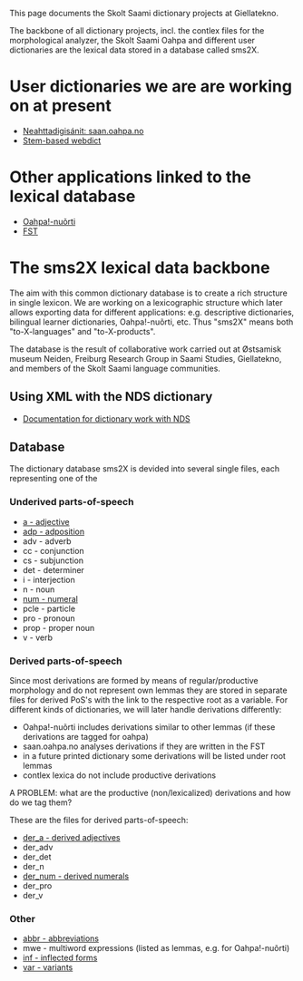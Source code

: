 This page documents the Skolt Saami dictionary projects at Giellatekno.


The backbone of all dictionary projects, incl. the contlex files for the morphological analyzer, the Skolt Saami Oahpa and different user dictionaries are the lexical data stored in a database called sms2X.




# User dictionaries we are are working on at present
* [Neahttadigisánit: saan.oahpa.no](http://saan.oahpa.no)
* [Stem-based webdict](http://gtweb.uit.no/webdict/index_sms-eng.html)




# Other applications linked to the lexical database
* [Oahpa!-nuõrti](http://oahpa.no/sms/)
* [FST](/lang/sms/j-sms.html)




# The sms2X lexical data backbone
The aim with this common dictionary database is to create a rich structure in single lexicon. We are working on a lexicographic structure which later allows exporting data for different applications: e.g. descriptive dictionaries,  
 bilingual learner dictionaries, Oahpa!-nuõrti, etc. Thus "sms2X" means both "to-X-languages" and "to-X-products".


The database is the result of collaborative work carried out at Østsamisk museum Neiden, Freiburg Research Group in Saami Studies, Giellatekno, and members of the Skolt Saami language communities.


##  Using XML with the NDS dictionary


* [Documentation for dictionary work with NDS](sms/SkoltSaamiDictionaryFeatures.html)


## Database
The dictionary database sms2X is devided into several single files, each representing one of the 


### Underived parts-of-speech


* [a - adjective](SkoltSaami2X/Adjectives.html)
* [adp - adposition](SkoltSaami2X/Adpositions.html)
* adv - adverb
* cc - conjunction
* cs - subjunction
* det - determiner
* i - interjection
* n - noun
* [num - numeral](SkoltSaami2X/Numerals.html)
* pcle - particle
* pro - pronoun
* prop - proper noun
* v - verb


###  Derived parts-of-speech


Since most derivations are formed by means of regular/productive morphology and do not represent own lemmas they are stored in separate files for derived PoS's with the link to the respective root as a variable. For different kinds of dictionaries, we will later handle derivations differently:


* Oahpa!-nuõrti includes derivations similar to other lemmas (if these derivations are tagged for oahpa)
* saan.oahpa.no analyses derivations if they are written in the FST
* in a future printed dictionary some derivations will be listed under root lemmas
* contlex lexica do not include productive derivations


A PROBLEM: what are the productive (non/lexicalized) derivations and how do we tag them?


These are the files for derived parts-of-speech:


* [der_a - derived adjectives](SkoltSaami2X/Adjectives.html)
* der_adv
* der_det
* der_n
* [der_num - derived numerals](SkoltSaami2X/Numerals.html)
* der_pro
* der_v


###  Other


* [abbr - abbreviations](SkoltSaami2X/Abbreviations.html)
* mwe - multiword expressions (listed as lemmas, e.g. for Oahpa!-nuõrti)
* [inf - inflected forms](SkoltSaami2X/Inflections.html)
* [var - variants](SkoltSaami2X/Variants.html)




